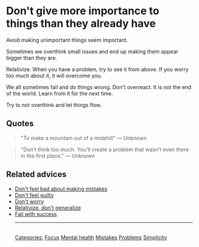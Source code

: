 # Don't give more importance to things than they already have

Avoid making unimportant things seem important.

Sometimes we overthink small issues and end up making them appear bigger than they are.

Relativize. When you have a problem, try to see it from above. If you worry too much about it, it will overcome you.

We all sometimes fail and do things wrong. Don't overreact. It is not the end of the world. Learn from it for the next time.

Try to not overthink and let things flow.

## Quotes

> "To make a mountain out of a molehill" ― Unknown

> "Don’t think too much. You’ll create a problem that wasn’t even there in the first place." ― Unknown

## Related advices

- [Don't feel bad about making mistakes](We%20all%20make%20mistakes/index.md)
- [Don't feel guilty](Don't%20feel%20guilty/index.md)
- [Don't worry](Don't%20worry/index.md)
- [Relativize, don't generalize](Relativize,%20don't%20generalize/index.md)
- [Fail with success](Fail%20with%20success/index.md)<hr/><br/>[Categories:](Categories/index.md) [Focus](Categories/Focus.md) [Mental health](Categories/Mental%20health.md) [Mistakes](Categories/Mistakes.md) [Problems](Categories/Problems.md) [Simplicity](Categories/Simplicity.md)
